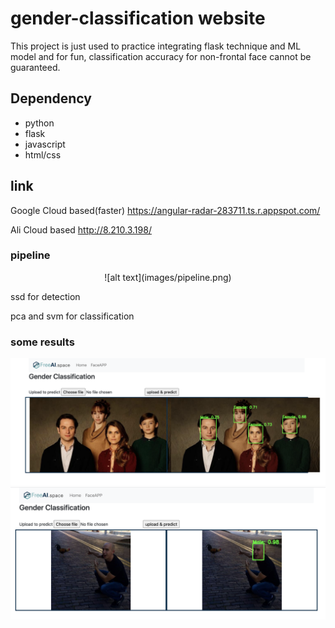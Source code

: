 # gender-classification website
This project is just used to practice integrating flask technique and ML model and for fun, classification accuracy for non-frontal face cannot be guaranteed.
## Dependency
- python
- flask
- javascript
- html/css
## link 
Google Cloud based(faster)
https://angular-radar-283711.ts.r.appspot.com/

Ali Cloud based
http://8.210.3.198/
### pipeline
<p align="center">
![alt text](images/pipeline.png)
</p>
ssd for detection

pca and svm for classification

### some results
![alt text](images/1.png)
![alt text](images/2.png)

